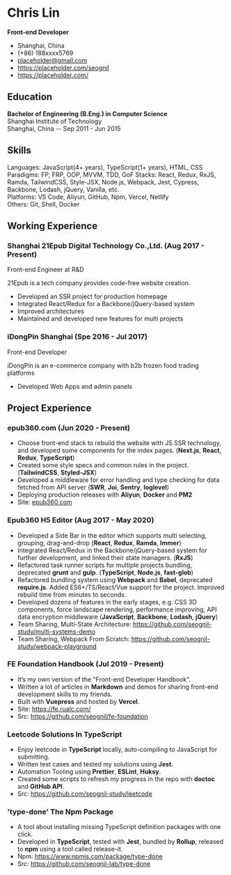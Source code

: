 # Chris Lin

**Front-end Developer**

- Shanghai, China
- (+86) 188xxxx5769
- placeholder@gmail.com
- <https://placeholder.com/seognil>
- <https://placeholder.com/>

<!-- h2 -->

## Education

**Bachelor of Engineering (B.Eng.) in Computer Science**  
Shanghai Institute of Technology  
Shanghai, China -- Sep 2011 - Jun 2015

<!-- h2 -->

## Skills

Languages: JavaScript(4+ years), TypeScript(1+ years), HTML, CSS  
Paradigms: FP, FRP, OOP, MVVM, TDD, GoF
Stacks: React, Redux, RxJS, Ramda, TailwindCSS, Style-JSX, Node.js, Webpack, Jest, Cypress, Backbone, Lodash, jQuery, Vanilla, etc.  
Platforms: VS Code, Aliyun, GitHub, Npm, Vercel, Netlify  
Others: Git, Shell, Docker

<!-- h2 -->

## Working Experience

<!-- h3 -->

### Shanghai 21Epub Digital Technology Co.,Ltd. (Aug 2017 - Present)

Front-end Engineer at R&D

21Epub is a tech company provides code-free website creation.

- Developed an SSR project for production homepage
- Integrated React/Redux for a Backbone/jQuery-based system
- Improved architectures
- Maintained and developed new features for multi projects

<!-- h3 -->

### iDongPin Shanghai (Spe 2016 - Jul 2017)

Front-end Developer

iDongPin is an e-commerce company with b2b frozen food trading platforms

- Developed Web Apps and admin panels

<!-- h2 -->

## Project Experience

<!-- h3 -->

### epub360.com (Jun 2020 - Present)

- Choose front-end stack to rebuild the website with JS SSR technology, and developed some components for the index pages. (**Next.js**, **React**, **Redux**, **TypeScript**)
- Created some style specs and common rules in the project. (**TailwindCSS**, **Styled-JSX**)
- Developed a middleware for error handling and type checking for data fetched from API server (**SWR**, **Joi**, **Sentry**, **loglevel**)
- Deploying production releases with **Aliyun**, **Docker** and **PM2**
- Site: [epub360.com](https://www.epub360.com/)

<!-- h3 -->

### Epub360 H5 Editor (Aug 2017 - May 2020)

- Developed a Side Bar in the editor which supports multi selecting, grouping, drag-and-drop (**React**, **Redux**, **Ramda**, **Immer**)
- Integrated React/Redux in the Backbone/jQuery-based system for further development, and linked their state managers. (**RxJS**)
- Refactored task runner scripts for multiple projects bundling, deprecated **grunt** and **gulp**. (**TypeScript**, **Node.js**, **fast-glob**)
- Refactored bundling system using **Webpack** and **Babel**, deprecated **require.js**. Added ES6+/TS/React/Vue support for the project. Improved rebuild time from minutes to seconds.
- Developed dozens of features in the early stages, e.g. CSS 3D components, force landscape rendering, performance improving, API data encryption middleware (**JavaScript**, **Backbone**, **Lodash**, **jQuery**)
- Team Sharing, Multi-State Architecture: <https://github.com/seognil-study/multi-systems-demo>
- Team Sharing, Webpack From Scratch: <https://github.com/seognil-study/webpack-playground>

<!-- h3 -->

### FE Foundation Handbook (Jul 2019 - Present)

- It’s my own version of the "Front-end Developer Handbook".
- Written a lot of articles in **Markdown** and demos for sharing front-end development skills to my friends.
- Built with **Vuepress** and hosted by **Vercel**.
- Site: <https://fe.rualc.com/>
- Src: <https://github.com/seognil/fe-foundation>

<!-- h3 -->

### Leetcode Solutions In TypeScript

- Enjoy leetcode in **TypeScript** locally, auto-compiling to JavaScript for submitting.
- Written test cases and tested my solutions using **Jest**.
- Automation Tooling using **Prettier**, **ESLint**, **Huksy**.
- Created some scripts to refresh my progress in the repo with **doctoc** and **GitHub API**.
- Src: <https://github.com/seognil-study/leetcode>

<!-- h3 -->

### 'type-done' The Npm Package

- A tool about installing missing TypeScript definition packages with one click.
- Developed in **TypeScript**, tested with **Jest**, bundled by **Rollup**, released to **npm** using a tool called release-it.
- Npm: <https://www.npmjs.com/package/type-done>
- Src: <https://github.com/seognil-lab/type-done>
